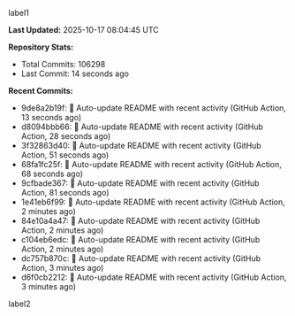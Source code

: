 
label1 
<!-- ACTIVITY_START -->
**Last Updated:** 2025-10-17 08:04:45 UTC

**Repository Stats:**
- Total Commits: 106298
- Last Commit: 14 seconds ago

**Recent Commits:**
- 9de8a2b19f: 🤖 Auto-update README with recent activity (GitHub Action, 13 seconds ago)
- d8094bbb66: 🤖 Auto-update README with recent activity (GitHub Action, 28 seconds ago)
- 3f32863d40: 🤖 Auto-update README with recent activity (GitHub Action, 51 seconds ago)
- 68fa1fc25f: 🤖 Auto-update README with recent activity (GitHub Action, 68 seconds ago)
- 9cfbade367: 🤖 Auto-update README with recent activity (GitHub Action, 81 seconds ago)
- 1e41eb6f99: 🤖 Auto-update README with recent activity (GitHub Action, 2 minutes ago)
- 84e10a4a47: 🤖 Auto-update README with recent activity (GitHub Action, 2 minutes ago)
- c104eb6edc: 🤖 Auto-update README with recent activity (GitHub Action, 2 minutes ago)
- dc757b870c: 🤖 Auto-update README with recent activity (GitHub Action, 3 minutes ago)
- d6f0cb2212: 🤖 Auto-update README with recent activity (GitHub Action, 3 minutes ago)
<!-- ACTIVITY_END -->

label2
